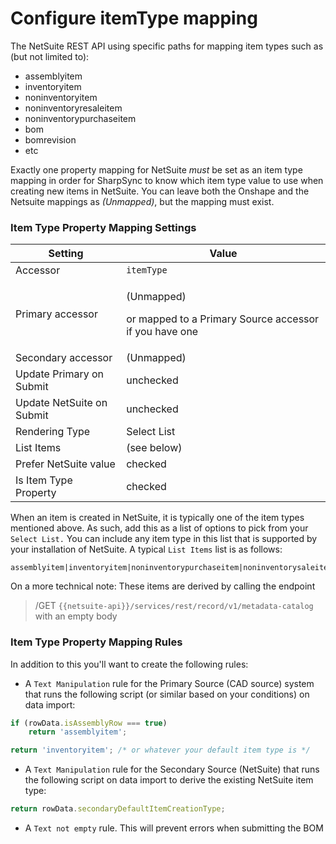 # Configure itemType mapping

The NetSuite REST API using specific paths for mapping item types such as (but not limited to):

* assemblyitem
* inventoryitem
* noninventoryitem
* noninventoryresaleitem
* noninventorypurchaseitem
* bom
* bomrevision
* etc

Exactly one property mapping for NetSuite _must_ be set as an item type mapping in order for SharpSync to know which item type value to use when creating new items in NetSuite. You can leave both the Onshape and the Netsuite mappings as _(Unmapped)_, but the mapping must exist.

### Item Type Property Mapping Settings

| Setting                   | Value                                                                           |
| ------------------------- | ------------------------------------------------------------------------------- |
| Accessor                  | `itemType`                                                                      |
| Primary accessor          | <p>(Unmapped) </p><p>or mapped to a Primary Source accessor if you have one</p> |
| Secondary accessor        | (Unmapped)                                                                      |
| Update Primary on Submit  | unchecked                                                                       |
| Update NetSuite on Submit | unchecked                                                                       |
| Rendering Type            | Select List                                                                     |
| List Items                | (see below)                                                                     |
| Prefer NetSuite value     | checked                                                                         |
| Is Item Type Property     | checked                                                                         |

When an item is created in NetSuite, it is typically one of the item types mentioned above. As such, add this as a list of options to pick from your `Select List.` You can include any item type in this list that is supported by your installation of NetSuite. A typical `List Items` list is as follows:

```
assemblyitem|inventoryitem|noninventorypurchaseitem|noninventorysaleitem|noninventoryresaleitem
```

On a more technical note: These items are derived by calling the endpoint

> &#x20;/GET `{{netsuite-api}}/services/rest/record/v1/metadata-catalog` with an empty body

### Item Type Property Mapping Rules

In addition to this you'll want to create the following rules:

* A `Text Manipulation` rule for the Primary Source (CAD source) system that runs the following script (or similar based on your conditions) on data import:

```javascript
if (rowData.isAssemblyRow === true) 
    return 'assemblyitem'; 

return 'inventoryitem'; /* or whatever your default item type is */
```

* A `Text Manipulation` rule for the Secondary Source (NetSuite) that runs the following script on data import to derive the existing NetSuite item type:

```javascript
return rowData.secondaryDefaultItemCreationType;
```

* A `Text not empty` rule. This will prevent errors when submitting the BOM&#x20;
